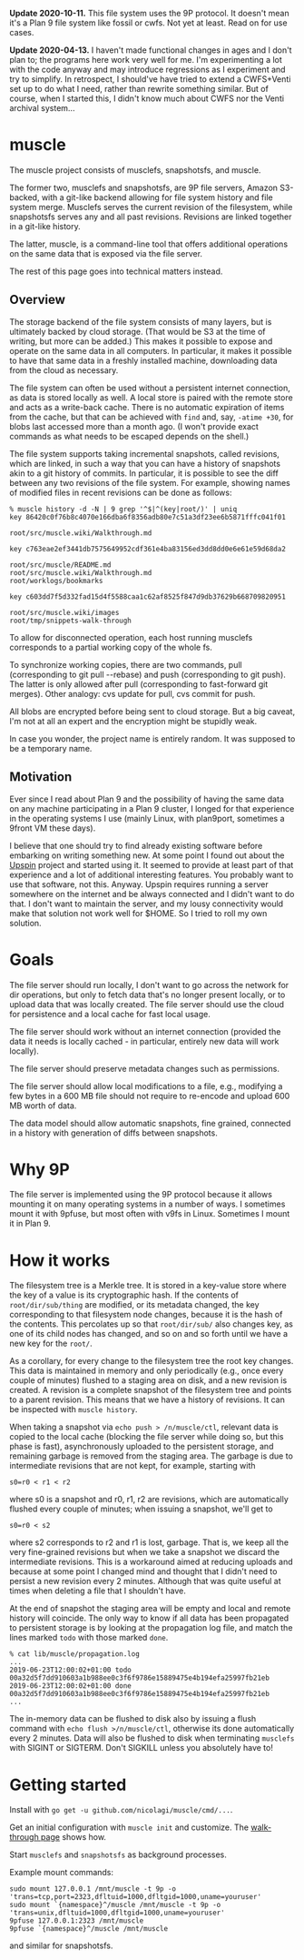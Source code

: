**Update 2020-10-11.**
This file system uses the 9P protocol.
It doesn't mean it's a Plan 9 file system like fossil or cwfs.
Not yet at least.
Read on for use cases.

**Update 2020-04-13.**
I haven't made functional changes in ages and I don't plan to; the programs here work very well for me.
I'm experimenting a lot with the code anyway and may introduce regressions as I experiment and try to simplify.
In retrospect, I should've have tried to extend a CWFS+Venti set up to do what I need, rather than rewrite something similar.
But of course, when I started this, I didn't know much about CWFS nor the Venti archival system...

# muscle

The muscle project consists of musclefs, snapshotsfs, and muscle.

The former two, musclefs and snapshotsfs, are 9P file servers, Amazon
S3-backed, with a git-like backend allowing for file system history
and file system merge. Musclefs serves the current revision of the
filesystem, while snapshotsfs serves any and all past revisions.
Revisions are linked together in a git-like history.

The latter, muscle, is a command-line tool that offers additional
operations on the same data that is exposed via the file server.

The rest of this page goes into technical matters instead.

## Overview

The storage backend of the file system consists of many layers, but is
ultimately backed by cloud storage. (That would be S3 at the time of
writing, but more can be added.) This makes it possible to expose and
operate on the same data in all computers. In particular, it makes it
possible to have that same data in a freshly installed machine, downloading
data from the cloud as necessary.

The file system can often be used without a persistent internet
connection, as data is stored locally as well. A local store is paired
with the remote store and acts as a write-back cache. There is
no automatic expiration of items from the cache, but that can be
achieved with `find` and, say, `-atime +30`, for blobs last
accessed more than a month ago. (I won't provide exact commands as what
needs to be escaped depends on the shell.)

The file system supports taking incremental snapshots, called revisions,
which are linked, in such a way that you can have a history of snapshots
akin to a git history of commits. In particular, it is possible to see
the diff between any two revisions of the file system.  For example,
showing names of modified files in recent revisions can be done as follows:

```
% muscle history -d -N | 9 grep '^$|^(key|root/)' | uniq
key 86420c0f76b8c4070e166dba6f8356adb80e7c51a3df23ee6b5871fffc041f01

root/src/muscle.wiki/Walkthrough.md

key c763eae2ef3441db7575649952cdf361e4ba83156ed3dd8dd0e6e61e59d68da2

root/src/muscle/README.md
root/src/muscle.wiki/Walkthrough.md
root/worklogs/bookmarks

key c603dd7f5d332fad15d4f5588caa1c62af8525f847d9db37629b668709820951

root/src/muscle.wiki/images
root/tmp/snippets-walk-through
```

To allow for disconnected operation, each host running musclefs
corresponds to a partial working copy of the whole fs.

To synchronize working copies, there are two commands, pull
(corresponding to git pull --rebase) and push (corresponding to git
push). The latter is only allowed after pull (corresponding to
fast-forward git merges). Other analogy: cvs update for pull, cvs
commit for push.

All blobs are encrypted before being sent to cloud storage. But a big
caveat, I'm not at all an expert and the encryption might be stupidly
weak.

In case you wonder, the project name is entirely random. It was supposed
to be a temporary name.

## Motivation

Ever since I read about Plan 9 and the possibility of having the same
data on any machine participating in a Plan 9 cluster, I longed
for that experience in the operating systems I use (mainly Linux, with
plan9port, sometimes a 9front VM these days).

I believe that one should try to find already existing software
before embarking on writing something new.  At some point I found out
about the [Upspin](https://upspin.io) project and started using it.
It seemed to provide at least part of that experience and a lot
of additional interesting features. You probably want to use that software,
not this. Anyway. Upspin requires running a server somewhere on the
internet and be always connected and I didn't want to do that. I don't
want to maintain the server, and my lousy connectivity would make that
solution not work well for $HOME. So I tried to roll my own solution.

# Goals

The file server should run locally, I don't want to go across the
network for dir operations, but only to fetch data that's no longer
present locally, or to upload data that was locally created. The file
server should use the cloud for persistence and a local cache for fast
local usage.

The file server should work without an internet connection (provided the
data it needs is locally cached - in particular, entirely new data will
work locally).

The file server should preserve metadata changes such as permissions.

The file server should allow local modifications to a file, e.g.,
modifying a few bytes in a 600 MB file should not require to re-encode
and upload 600 MB worth of data.

The data model should allow automatic snapshots, fine grained, connected
in a history with generation of diffs between snapshots.

# Why 9P

The file server is implemented using the 9P protocol because it allows
mounting it on many operating systems in a number of ways. I sometimes
mount it with 9pfuse, but most often with v9fs in Linux. Sometimes I
mount it in Plan 9.

# How it works

The filesystem tree is a Merkle tree. It is stored in a key-value store
where the key of a value is its cryptographic hash.  If the contents of
`root/dir/sub/thing` are modified, or its metadata changed, the key
corresponding to that filesystem node changes, because it is the hash
of the contents. This percolates up so that `root/dir/sub/` also changes
key, as one of its child nodes has changed, and so on and so forth until
we have a new key for the `root/`.

As a corollary, for every change to the filesystem tree the root key
changes. This data is maintained in memory and only periodically (e.g.,
once every couple of minutes) flushed to a staging area on disk, and
a new revision is created. A revision is a complete snapshot of the
filesystem tree and points to a parent revision.  This means that we
have a history of revisions. It can be inspected with `muscle history`.

When taking a snapshot via `echo push > /n/muscle/ctl`, relevant data
is copied to the local cache (blocking the file server while doing so, but
this phase is fast), asynchronously uploaded to the persistent storage,
and remaining garbage is removed from the staging area. The garbage is due
to intermediate revisions that are not kept, for example, starting with

    s0=r0 < r1 < r2

where s0 is a snapshot and r0, r1, r2 are revisions, which are
automatically flushed every couple of minutes; when issuing a snapshot,
we'll get to

    s0=r0 < s2

where s2 corresponds to r2 and r1 is lost, garbage. That is, we keep all
the very fine-grained revisions but when we take a snapshot we discard the
intermediate revisions. This is a workaround aimed at reducing uploads
and because at some point I changed mind and thought that I didn't need
to persist a new revision every 2 minutes. Although that was quite useful
at times when deleting a file that I shouldn't have.

At the end of snapshot the staging area will be empty and local and
remote history will coincide. The only way to know if all data has been
propagated to persistent storage is by looking at the propagation log
file, and match the lines marked `todo` with those marked `done`.

```
% cat lib/muscle/propagation.log
...
2019-06-23T12:00:02+01:00 todo 00a32d5f7dd910603a1b988ee0c3f6f9786e15889475e4b194efa25997fb21eb
2019-06-23T12:00:02+01:00 done 00a32d5f7dd910603a1b988ee0c3f6f9786e15889475e4b194efa25997fb21eb
...
```

The in-memory data can be flushed to disk also by issuing a flush command
with `echo flush >/n/muscle/ctl`, otherwise its done automatically every
2 minutes. Data will also be flushed to disk when terminating `musclefs`
with SIGINT or SIGTERM. Don't SIGKILL unless you absolutely have to!

# Getting started

Install with `go get -u github.com/nicolagi/muscle/cmd/...`.

Get an initial configuration with `muscle init` and customize.
The [walk-through page](doc/walk-through.md) shows how.

Start `musclefs` and `snapshotsfs` as background processes.

Example mount commands:

	sudo mount 127.0.0.1 /mnt/muscle -t 9p -o 'trans=tcp,port=2323,dfltuid=1000,dfltgid=1000,uname=youruser'
	sudo mount `{namespace}^/muscle /mnt/muscle -t 9p -o 'trans=unix,dfltuid=1000,dfltgid=1000,uname=youruser'
	9pfuse 127.0.0.1:2323 /mnt/muscle
	9pfuse `{namespace}^/muscle /mnt/muscle

and similar for snapshotsfs.
